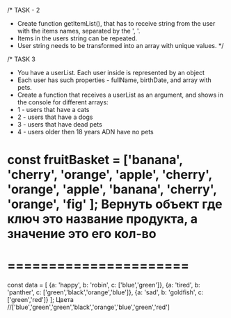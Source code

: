 /* TASK - 2
* Create function getItemList(), that has to receive string from the user with the items names, separated by the ', '.
* Items in the users string can be repeated.
* User string needs to be transformed into an array with unique values.
*/

/* TASK 3
* You have a userList. Each user inside is represented by an object
* Each user has such properties - fullName, birthDate, and array with pets.
* Create a function that receives a userList as an argument, and shows in the console for different arrays:
*   1 - users that have a cats
*   2 - users that have a dogs
*   3 - users that have dead pets
*   4 - users older then 18 years ADN have no pets

const fruitBasket = ['banana', 'cherry', 'orange', 'apple', 'cherry', 'orange', 'apple', 'banana', 'cherry', 'orange', 'fig' ];
Вернуть объект где ключ это название продукта, а значение это его кол-во
======================
======================
======================

const data = [
  {a: 'happy', b: 'robin', c: ['blue','green']},
  {a: 'tired', b: 'panther', c: ['green','black','orange','blue']},
  {a: 'sad', b: 'goldfish', c: ['green','red']}
];
Цвета
//['blue','green','green','black','orange','blue','green','red']